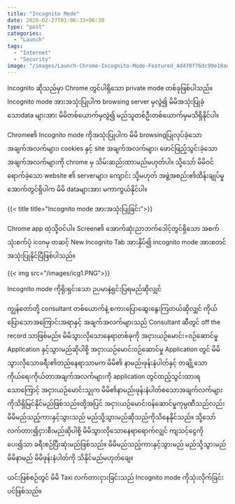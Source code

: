 ```yaml
---
title: "Incognito Mode"
date: 2020-02-27T01:06:33+06:30
type: "post"
categories: 
  - "Launch"
tags:
  - "Internet"
  - "Security"
image: "/images/Launch-Chrome-Incognito-Mode-Featured_4d470f76dc99e18ad75087b1b8410ea9.png"
---
```

Incognito ဆိုသည်မှာ Chrome တွင်ပါရှိသော private mode တစ်ခုဖြစ်ပါသည်။ Incognito mode အားအသုံးပြုပါက browsing server မှလွဲ၍ မိမိအသုံးပြုခဲ့သောdata များအား မိမိတစ်ယောက်မှလွဲ၍ မည်သူတစ်ဦးတစ်ယောက်မှမသိရှိနိုင်ပါ။
<!--more-->
Chrome၏ Incognito mode ကိုအသုံးပြုပါက မိမိ browsingပြုလုပ်ခဲ့သော အချက်အလက်များ၊ cookies နှင့် site အချက်အလက်များ၊ ဖောင်ဖြည့်သွင်းခဲ့သော အချက်အလက်များကို chrome မှ သိမ်းဆည်းထားမည်မဟုတ်ပါ။ သို့သော် မိမိဝင်ရောက်ခဲ့သော website ၏ serverများ၊ ကျောင်း သို့မဟုတ် အဖွဲ့အစည်း၏ထိန်းချုပ်မှုအောက်တွင်ရှိပါက မိမိ dataများအား မကာကွယ်နိုင်ပါ။

{{< title title="Incognito mode အားအသုံးပြုခြင်း">}}

Chrome app ထဲ့သို့ဝင်ပါ။ Screen၏ အောက်ဆုံးညာဘက်ဒေါင့်တွင်ရှိသော အစက်သုံးစက်ပုံ iconမှ တဆင့် New Incognito Tab အားနှိပ်၍ incognito mode အားစတင်အသုံးပြုနိုင်ပြီဖြစ်ပါသည်။

{{< img src="/images/icg1.PNG">}}

Incognito mode ကိုရိုးရှင်းသော ဉပမာနဲ့ရှင်းပြရမည်ဆိုလျှင် 

ကျွန်တော်တို့ consultant တစ်ယောက်နဲ့ စကားပြောဆွေးနွေးကြတယ်ဆိုလျှင် ကိုယ်ပြောသောအကြောင်းအရာနှင့် အချက်အလက်များသည် Consultant ဆီတွင် off the record သာဖြစ်မည်။
မိမိသွားလိုသောနေရာတစ်ခုကို အငှားယဉ်မောင်း=၀ဉ်ဆောင်မှု Application နှင့်သွားမည်ဆိုပါစို့
အငှားယဉ်မောင်း၀ဉ်ဆောင်မှု Application တွင် မိမိသွားလိုသောခရီး၏တည်နေရာသာမက မိမိ၏ နာမည်၊ဖုန်းနံပါတ်နှင့် တချို့သောကိုယ်ရေးကိုယ်တာအချက်အလက်များကို application တွင်ထည့်သွင်းထားရသောကြောင့် အငှားယဉ်မောင်းသူုက မိမိ၏နာမည်၊ဖုန်းနံပါတ်စသောအချက်လက်များ
ကိုသိရှိမြင်နိုင်မည်ဖြစ်သည်။ထို့အပြင် အငှားယဉ်မောင်း၀န်ဆောင်မှုကုမ္ပဏီသည်လည်း မိမိမည်သည့်ကားနှင့်သွားသည် မည်သို့သွားမည်ဆိုသည်ကိုသိနေနိုင်သည်။
သို့သော် လက်တား၍ငှားစီးမည်ဆိုပါစို့ မိမိသွားလိုသောနေရာရောက်လျှင် ကျသင့်ငွေကိုပေး၍သာ ခရီးစဉ်ပြီးဆုံးမည်ဖြစ်သည်။ မိမိမည်သည့်ကားနှင့်သွားမည် မည်သို့သွားမည် မိမိနာမည် မိမိဖုန်းနံပါတ်ကို သိနိုင်မည်မဟုတ်ချေ။

ယင်းဖြစ်စဉ်တွင် မိမိ Taxi လက်တားငှားခြင်းသည် Incognito mode ကိုသုံးလိုက်ခြင်းပင်ဖြစ်သည်။


